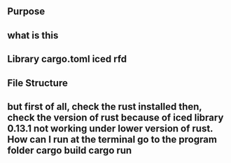 Purpose
---
what is this
---
Library
cargo.toml
iced
rfd
---
File Structure
---
but first of all, check the rust installed
then, check the version of rust
because of iced library 0.13.1 not working under lower version of rust. 
How can I run
at the terminal
go to the program folder
cargo build
cargo run
---